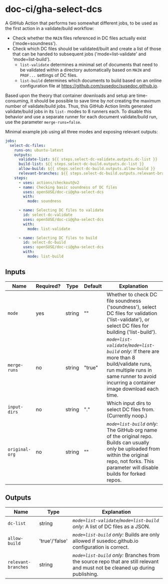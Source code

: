 # doc-ci/gha-select-dcs

A GitHub Action that performs two somewhat different jobs, to be used as the first action in a validate/build workflow:

* Check whether the `MAIN` files referenced in DC files actually exist ('mode=soundness').
* Check which DC files should be validated/built and create a list of those that can be handed to subsequent jobs ('mode=list-validate' and 'mode=list-build').
  * `list-validate` determines a minimal set of documents that need to be validated within a directory automatically based on `MAIN` and `PROF...` settings of DC files.
  * `list-build` determines which documents to build based on an online configuration file at https://github.com/susedoc/susedoc.github.io.

Based upon the theory that container downloads and setup are time-consuming, it should be possible to save time by _not_ creating the maximum number of validate/build jobs.
Thus, this GitHub Action limits generated validate/build jobs in its `list-` modes to 8 runners each.
To disable this behavior and use a separate runner for each document validate/build run, use the parameter `merge-runs=false`.

Minimal example job using all three modes and exposing relevant outputs:

```yaml
jobs:
  select-dc-files:
    runs-on: ubuntu-latest
    outputs:
      validate-list: ${{ steps.select-dc-validate.outputs.dc-list }}
      build-list: ${{ steps.select-dc-build.outputs.dc-list }}
      allow-build: ${{ steps.select-dc-build.outputs.allow-build }}
      relevant-branches: ${{ steps.select-dc-build.outputs.relevant-branches }}
    steps:
      - uses: actions/checkout@v2
      - name: Checking basic soundness of DC files
        uses: openSUSE/doc-ci@gha-select-dcs
        with:
          mode: soundness

      - name: Selecting DC files to validate
        id: select-dc-validate
        uses: openSUSE/doc-ci@gha-select-dcs
        with:
          mode: list-validate

      - name: Selecting DC files to build
        id: select-dc-build
        uses: openSUSE/doc-ci@gha-select-dcs
        with:
          mode: list-build
```


## Inputs

Name | Required? | Type | Default | Explanation
-----|-----------|------|---------|------------
`mode` | yes | string | "" | Whether to check DC file soundness ('soundness'), select DC files for validation ('list-validate'), or select DC files for building ('list-build').
`merge-runs` | no | string | "true" | _`mode=list-validate`/`mode=list-build` only:_ If there are more than 8 build/validate runs, run multiple runs in same runner to avoid incurring a container image download each time.
`input-dirs` | no | string | "." | Which input dirs to select DC files from. (Currently noop.)
`original-org` | no | string | "" | _`mode=list-build` only:_ The GitHub org name of the original repo. Builds can usually only be uploaded from within the original repo, not forks. This parameter will disable builds for forked repos.


## Outputs

Name | Type | Explanation
-----|------|------------
`dc-list` | string | _`mode=list-validate`/`mode=list-build` only:_ A list of DC files as a JSON.
`allow-build` | 'true'/'false' | _`mode=list-build` only:_ Builds are only allowed if susedoc.github.io configuration is correct.
`relevant-branches` | string | _`mode=list-build` only:_ Branches from the source repo that are still relevant and must not be cleaned up during publishing.
